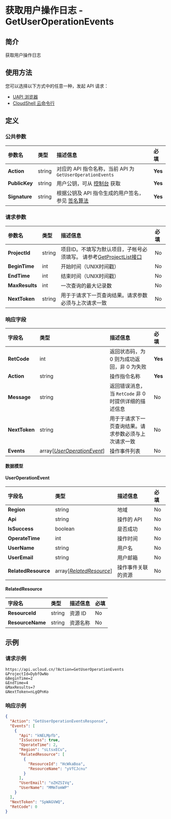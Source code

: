 # 获取用户操作日志 - GetUserOperationEvents

## 简介

获取用户操作日志






## 使用方法

您可以选择以下方式中的任意一种，发起 API 请求：
- [UAPI 浏览器](https://console.ucloud.cn/uapi/detail?id=GetUserOperationEvents)
- [CloudShell 云命令行](https://shell.ucloud.cn/)


## 定义

### 公共参数

| 参数名 | 类型 | 描述信息 | 必填 |
|:---|:---|:---|:---|
| **Action**     | string  | 对应的 API 指令名称，当前 API 为 `GetUserOperationEvents`                        | **Yes** |
| **PublicKey**  | string  | 用户公钥，可从 [控制台](https://console.ucloud.cn/uapi/apikey) 获取                                             | **Yes** |
| **Signature**  | string  | 根据公钥及 API 指令生成的用户签名，参见 [签名算法](api/summary/signature.md)  | **Yes** |

### 请求参数

| 参数名 | 类型 | 描述信息 | 必填 |
|:---|:---|:---|:---|
| **ProjectId** | string | 项目ID。不填写为默认项目，子帐号必须填写。 请参考[GetProjectList接口](https://docs.ucloud.cn/api/summary/get_project_list) |No|
| **BeginTime** | int | 开始时间（UNIX时间戳） |No|
| **EndTime** | int | 结束时间（UNIX时间戳） |No|
| **MaxResults** | int | 一次查询的最大记录数 |No|
| **NextToken** | string | 用于于请求下一页查询结果。请求参数必须与上次请求一致 |No|

### 响应字段

| 字段名 | 类型 | 描述信息 | 必填 |
|:---|:---|:---|:---|
| **RetCode** | int | 返回状态码，为 0 则为成功返回，非 0 为失败 |**Yes**|
| **Action** | string | 操作指令名称 |**Yes**|
| **Message** | string | 返回错误消息，当 `RetCode` 非 0 时提供详细的描述信息 |No|
| **NextToken** | string | 用于于请求下一页查询结果。请求参数必须与上次请求一致 |No|
| **Events** | array[[*UserOperationEvent*](#UserOperationEvent)] | 操作事件列表 |No|

#### 数据模型


#### UserOperationEvent

| 字段名 | 类型 | 描述信息 | 必填 |
|:---|:---|:---|:---|
| **Region** | string | 地域 |No|
| **Api** | string | 操作的 API |No|
| **IsSuccess** | boolean | 是否成功 |No|
| **OperateTime** | int | 操作时间 |No|
| **UserName** | string | 用户名 |No|
| **UserEmail** | string | 用户邮箱 |No|
| **RelatedResource** | array[[*RelatedResource*](#RelatedResource)] | 操作事件关联的资源 |No|

#### RelatedResource

| 字段名 | 类型 | 描述信息 | 必填 |
|:---|:---|:---|:---|
| **ResourceId** | string | 资源 ID |No|
| **ResourceName** | string | 资源名称 |No|

## 示例

### 请求示例
    
```
https://api.ucloud.cn/?Action=GetUserOperationEvents
&ProjectId=DybfOwNo
&BeginTime=2
&EndTime=4
&MaxResults=7
&NextToken=nLgQPnKo
```

### 响应示例
    
```json
{
  "Action": "GetUserOperationEventsResponse",
  "Events": [
    {
      "Api": "kNELMpfb",
      "IsSuccess": true,
      "OperateTime": 2,
      "Region": "sLtsxECu",
      "RelatedResource": [
        {
          "ResourceId": "HcWkaBoa",
          "ResourceName": "yVfCJcnu"
        }
      ],
      "UserEmail": "oZHZSIVq",
      "UserName": "MMmTomWP"
    }
  ],
  "NextToken": "SpWAGVWQ",
  "RetCode": 0
}
```





